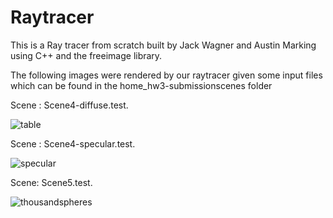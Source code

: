 # Raytracer
This is a Ray tracer from scratch built by Jack Wagner and Austin Marking using C++ and the freeimage library.

The following images were rendered by our raytracer given some input files which can be found in the 
home_hw3-submissionscenes folder

Scene : Scene4-diffuse.test. 

![table](https://github.com/Jackcool81/raytracer2/assets/81587460/b15b8f59-8cbe-4a56-af10-d61b768e3eeb)

Scene : Scene4-specular.test. 

![specular](https://github.com/Jackcool81/raytracer2/assets/81587460/02d105b9-ffc4-42f9-abcd-7032afd019bd)

Scene: Scene5.test. 

![thousandspheres](https://github.com/Jackcool81/raytracer2/assets/81587460/c5176b9a-936a-49a0-be3b-9560ba4aca6e)

